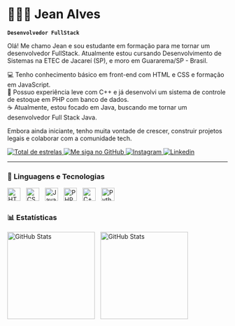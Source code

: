 # 👨🏼‍💻 Jean Alves

**`Desenvolvedor FullStack`**

Olá! Me chamo Jean e sou estudante em formação para me tornar um desenvolvedor FullStack. Atualmente estou cursando Desenvolvimento de Sistemas na ETEC de Jacareí (SP), e moro em Guararema/SP - Brasil.

💻 Tenho conhecimento básico em front-end com HTML e CSS e formação em JavaScript. </br>
🧠 Possuo experiência leve com C++ e já desenvolvi um sistema de controle de estoque em PHP com banco de dados. </br>
☕ Atualmente, estou focado em Java, buscando me tornar um desenvolvedor Full Stack Java. </br>

Embora ainda iniciante, tenho muita vontade de crescer, construir projetos legais e colaborar com a comunidade tech.

<p align="left">
    <a href="https://github.com/JeanOalves?tab=stars">
        <img alt="Total de estrelas" 
        title="Total de estrelas GitHub" 
        src="https://custom-icon-badges.demolab.com/github/stars/JeanOalves?color=55960c&style=for-the-badge&labelColor=488207&logo=star&label=estrelas"
        />
    </a>
    <a href="https://github.com/JeanOalves">
        <img alt="Me siga no GitHub" 
        title="Me siga no Github" 
        src="https://img.shields.io/badge/GitHub-blue?style=for-the-badge&logo=github&logoColor=white"
        />
    </a>
    <a href="https://www.instagram.com/jeancarlos_07_/">
        <img alt="Instagram" 
        title="Me siga no Instagram" 
        src="https://img.shields.io/badge/Instagram-E4405F?style=for-the-badge&logo=instagram&logoColor=white"
        />
    </a>
    <a href="https://www.linkedin.com/in/jean-carlos-b847b1247/">
        <img alt="Linkedin" 
        title="Me siga no Linkedin" 
       src="https://img.shields.io/badge/-LinkedIn-%230077B5?style=for-the-badge&logo=linkedin&logoColor=white"
        />
    </a>
</p>

---

### 🤖 Linguagens e Tecnologias


<img 
    align="left"
    alt="HTML"
    title="HTML"
    width="30px"
    style="padding-right: 10px;"
    src="https://cdn.jsdelivr.net/gh/devicons/devicon@latest/icons/html5/html5-original.svg" 
/>
<img
    align="left"
    alt="CSS"
    title="CSS"
    width="30px"
    style="padding-right: 10px;"
    src="https://cdn.jsdelivr.net/gh/devicons/devicon@latest/icons/css3/css3-original.svg" 
/>
<img  
    align="left"
    alt="JavaScript"
    title="JavaScript"
    width="30px"
    style="padding-right: 10px;"
    src="https://cdn.jsdelivr.net/gh/devicons/devicon@latest/icons/javascript/javascript-original.svg" 
/>
<img
    align="left"
    alt="PHP"
    title="PHP"
    width="30px"
    style="padding-right: 10px"
    src="https://cdn.jsdelivr.net/gh/devicons/devicon@latest/icons/php/php-original.svg" 
/>
<img 
    align="left"
    alt="C++"
    title="C++"
    width="30px"
    style="padding-right: 10px"
    src="https://cdn.jsdelivr.net/gh/devicons/devicon@latest/icons/cplusplus/cplusplus-original.svg" 
/>
<img 
    align="left"
    alt="Python"
    title="Python"
    width="30px"
    style="padding-right: 10px;"
    src="https://cdn.jsdelivr.net/gh/devicons/devicon@latest/icons/python/python-original.svg" 
/>

<br/>
<br/>

### 📊 Estatísticas

<p>
<img 
    align="left"
    alt="GitHub Stats"
    height="200"
    style="padding-right: 10px;"
    src="https://github-readme-stats.vercel.app/api?username=JeanOalves&show_icons=true&theme=tokyonight&include_all_commits=true&locale=pt-br" 
/>

<img 
    align="left"
    alt="GitHub Stats"
    height="200"
    style="padding-right: 10px;"
    src="https://github-readme-stats.vercel.app/api/top-langs/?username=jeanoalves&theme=tokyonight&layout=compact&custom_title=Tecnologias&lang_count=6" 
/>
</p>
